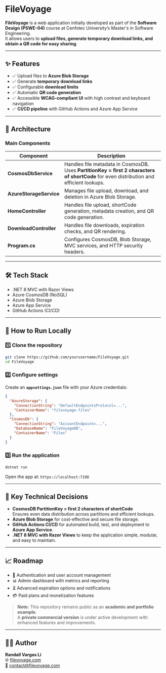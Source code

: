 # FileVoyage

**FileVoyage** is a web application initially developed as part of the **Software Design (PSWE-04)** course at Cenfotec University’s Master's in Software Engineering.  
It allows users to **upload files, generate temporary download links, and obtain a QR code for easy sharing**.

---

## ✨ Features
- ✅ Upload files to **Azure Blob Storage**  
- ✅ Generate **temporary download links**  
- ✅ Configurable **download limits**  
- ✅ Automatic **QR code generation**  
- ✅ Accessible **WCAG-compliant UI** with high contrast and keyboard navigation  
- ✅ **CI/CD pipeline** with GitHub Actions and Azure App Service  

---

## 📂 Architecture

### Main Components
| Component | Description |
|-----------|-------------|
| **CosmosDbService** | Handles file metadata in CosmosDB. Uses **PartitionKey = first 2 characters of shortCode** for even distribution and efficient lookups. |
| **AzureStorageService** | Manages file upload, download, and deletion in Azure Blob Storage. |
| **HomeController** | Handles file upload, shortCode generation, metadata creation, and QR code generation. |
| **DownloadController** | Handles file downloads, expiration checks, and QR rendering. |
| **Program.cs** | Configures CosmosDB, Blob Storage, MVC services, and HTTP security headers. |

---

## 🛠 Tech Stack
- .NET 8 MVC with Razor Views  
- Azure CosmosDB (NoSQL)  
- Azure Blob Storage  
- Azure App Service  
- GitHub Actions (CI/CD)  

---

## 🚀 How to Run Locally

### 1️⃣ Clone the repository
```bash
git clone https://github.com/yourusername/FileVoyage.git
cd FileVoyage
```

### 2️⃣ Configure settings
Create an **`appsettings.json`** file with your Azure credentials:

```json
{
  "AzureStorage": {
    "ConnectionString": "DefaultEndpointsProtocol=...",
    "ContainerName": "filevoyage-files"
  },
  "CosmosDb": {
    "ConnectionString": "AccountEndpoint=...",
    "DatabaseName": "FileVoyageDB",
    "ContainerName": "Files"
  }
}
```

### 3️⃣ Run the application
```bash
dotnet run
```

Open the app at: `https://localhost:7198`

---

## 🧩 Key Technical Decisions
- **CosmosDB PartitionKey = first 2 characters of shortCode**  
  Ensures even data distribution across partitions and efficient lookups.  
- **Azure Blob Storage** for cost-effective and secure file storage.  
- **GitHub Actions CI/CD** for automated build, test, and deployment to **Azure App Service**.  
- **.NET 8 MVC with Razor Views** to keep the application simple, modular, and easy to maintain.

---

## 📈 Roadmap
- 🔐 Authentication and user account management  
- 📊 Admin dashboard with metrics and reporting  
- ⏳ Advanced expiration options and notifications  
- 💳 Paid plans and monetization features  

> **Note:** This repository remains public as an **academic and portfolio example**.  
> A **private commercial version** is under active development with enhanced features and improvements.

---

## 👨‍💻 Author
**Randall Vargas Li**  
🌐 [filevoyage.com](https://filevoyage.com)  
📧 contact@filevoyage.com
